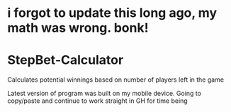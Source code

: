 # i forgot to update this long ago, my math was wrong. bonk!

# StepBet-Calculator
Calculates potential winnings based on number of players left in the game

Latest version of program was built on my mobile device.
Going to copy/paste and continue to work straight in GH for time being
